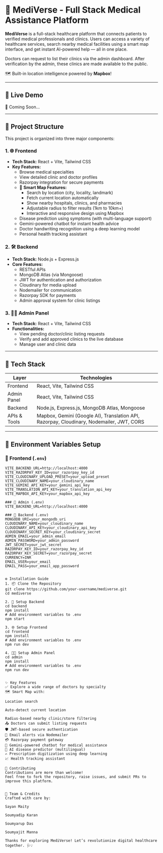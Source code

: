 # 🏥 MediVerse - Full Stack Medical Assistance Platform

**MediVerse** is a full-stack healthcare platform that connects patients to verified medical professionals and clinics. Users can access a variety of healthcare services, search nearby medical facilities using a smart map interface, and get instant AI-powered help — all in one place.

Doctors can request to list their clinics via the admin dashboard. After verification by the admin, these clinics are made available to the public.

🗺️ Built-in location intelligence powered by **Mapbox**!

---

## 🔗 Live Demo

🚧 Coming Soon...

---

## 🧩 Project Structure

This project is organized into three major components:

### 1. 🌐 Frontend
- **Tech Stack:** React + Vite, Tailwind CSS
- **Key Features:**
  - Browse medical specialties
  - View detailed clinic and doctor profiles
  - Razorpay integration for secure payments
  - 📍 **Smart Map Features:**
    - Search by location (city, locality, landmark)
    - Fetch current location automatically
    - Show nearby hospitals, clinics, and pharmacies
    - Adjustable radius to filter results (1km to 10km+)
    - Interactive and responsive design using Mapbox
  - Disease prediction using symptoms (with multi-language support)
  - Gemini-powered chatbot for instant health advice
  - Doctor handwriting recognition using a deep learning model
  - Personal health tracking assistant

### 2. 🛠 Backend
- **Tech Stack:** Node.js + Express.js
- **Core Features:**
  - RESTful APIs
  - MongoDB Atlas (via Mongoose)
  - JWT for authentication and authorization
  - Cloudinary for media upload
  - Nodemailer for communication
  - Razorpay SDK for payments
  - Admin approval system for clinic listings

### 3. 🧑‍💼 Admin Panel
- **Tech Stack:** React + Vite, Tailwind CSS
- **Functionalities:**
  - View pending doctor/clinic listing requests
  - Verify and add approved clinics to the live database
  - Manage user and clinic data

---

## 🧪 Tech Stack

| Layer        | Technologies                                                                 |
|--------------|------------------------------------------------------------------------------|
| Frontend     | React, Vite, Tailwind CSS                                                    |
| Admin Panel  | React, Vite, Tailwind CSS                                                    |
| Backend      | Node.js, Express.js, MongoDB Atlas, Mongoose                                 |
| APIs & Tools | Mapbox, Gemini (Google AI), Translation API, Razorpay, Cloudinary, Nodemailer, JWT, CORS |

---

## 📁 Environment Variables Setup

### 🔐 Frontend (`.env`)
```env
VITE_BACKEND_URL=http://localhost:4000
VITE_RAZORPAY_KEY_ID=your_razorpay_key_id
VITE_CLOUDINARY_UPLOAD_PRESET=your_upload_preset
VITE_CLOUDINARY_NAME=your_cloudinary_name
VITE_GEMINI_API_KEY=your_gemini_api_key
VITE_TRANSLATION_API_KEY=your_translation_api_key
VITE_MAPBOX_API_KEY=your_mapbox_api_key

### 🔐 Admin (.env)
VITE_BACKEND_URL=http://localhost:4000

### 🔐 Backend (.env)
MONGODB_URI=your_mongodb_uri
CLOUDINARY_NAME=your_cloudinary_name
CLOUDINARY_API_KEY=your_cloudinary_api_key
CLOUDINARY_SECRET_KEY=your_cloudinary_secret
ADMIN_EMAIL=your_admin_email
ADMIN_PASSWORD=your_admin_password
JWT_SECRET=your_jwt_secret
RAZORPAY_KEY_ID=your_razorpay_key_id
RAZORPAY_KEY_SECRET=your_razorpay_secret
CURRENCY=INR
EMAIL_USER=your_email
EMAIL_PASS=your_email_app_password


⚙️ Installation Guide
1. 📦 Clone the Repository
git clone https://github.com/your-username/mediverse.git
cd mediverse

2. 🔧 Setup Backend
cd backend
npm install
# Add environment variables to .env
npm start

3. 🌐 Setup Frontend
cd frontend
npm install
# Add environment variables to .env
npm run dev

4. 👨‍💼 Setup Admin Panel
cd admin
npm install
# Add environment variables to .env
npm run dev


✨ Key Features
✅ Explore a wide range of doctors by specialty
🗺 Smart Map with:

Location search

Auto-detect current location

Radius-based nearby clinic/store filtering
📤 Doctors can submit listing requests
🛡️ JWT-based secure authentication
📧 Email alerts via Nodemailer
💳 Razorpay payment gateway
🤖 Gemini-powered chatbot for medical assistance
🧠 AI disease predictor (multilingual)
✍️ Prescription digitization using deep learning
📈 Health tracking assistant

🤝 Contributing
Contributions are more than welcome!
Feel free to fork the repository, raise issues, and submit PRs to improve this platform.


🙌 Team & Credits
Crafted with care by:

Sayan Maity

Soumyadip Karan

Soumyarup Das

Soumyajit Manna

Thanks for exploring MediVerse! Let’s revolutionize digital healthcare together. 🩺💡